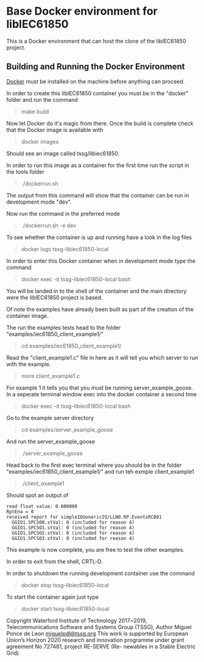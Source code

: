 # Base Docker environment for libIEC61850
This is a Docker environment that can host the clone of the libIEC61850 project.

## Building and Running the Docker Environment
[Docker](https://www.docker.com/) must be installed on the machine before anything can proceed.

In order to create this libIEC61850 container you must be in the "docker" folder and run the command

> make build 

Now let Docker do it's magic from there. Once the build is complete check that the Docker image is available with

> docker images

Should see an image called tssg/libiec61850.

In order to run this image as a container for the first time run the script in the tools folder

> ./dockerrun.sh

The output from this command will show that the container can be run in development mode "dev".

Now run the command in the preferred mode

> ./dockerrun.sh -e dev

To see whether the container is up and running have a look in the log files

> docker logs tssg-libiec61850-local

In order to enter this Docker container when in development mode type the command

> docker exec -it tssg-libiec61850-local bash


You will be landed in to the shell of the container and the main directory were the libIEC61850 project is based.

Of note the examples have already been built as part of the creation of the container image.

The run the examples tests head to the folder "examples/iec61850_client_example1/"

> cd examples/iec61850_client_example1/

Read the "client_example1.c" file in here as it will tell you which server to run with the example.

> more client_example1.c

For example 1 it tells you that you must be running server_example_goose. In a seperate terminal window exec into the docker container a second time

> docker exec -it tssg-libiec61850-local bash

Go to the example server directory

> cd examples/server_example_goose

And run the server_example_goose

> ./server_example_goose

Head back to the first exec terminal where you should be in the folder "examples/iec61850_client_example1/" and run teh exmple client_example1

> ./client_example1

Should spot an output of
```
read float value: 0.600000
RptEna = 0
received report for simpleIOGenericIO/LLN0.RP.EventsRCB01
  GGIO1.SPCSO0.stVal: 0 (included for reason 4)
  GGIO1.SPCSO1.stVal: 0 (included for reason 4)
  GGIO1.SPCSO2.stVal: 0 (included for reason 4)
  GGIO1.SPCSO3.stVal: 0 (included for reason 4)
```
This example is now complete, you are free to test the other examples.

In order to exit from the shell, CRTL-D.

In order to shutdown the running development container use the command

> docker stop tssg-libiec61850-local

To start the container again just type

> docker start tssg-libiec61850-local

Copyright Waterford Institute of Technology 2017~2019, Telecommunications Software and Systems Group (TSSG), Author Miguel Ponce de Leon <miguelpdl@tssg.org>
This work is supported by European Union’s Horizon 2020 research and innovation programme under grant agreement No 727481, project RE-SERVE (Re- newables in a Stable Electric Grid)
